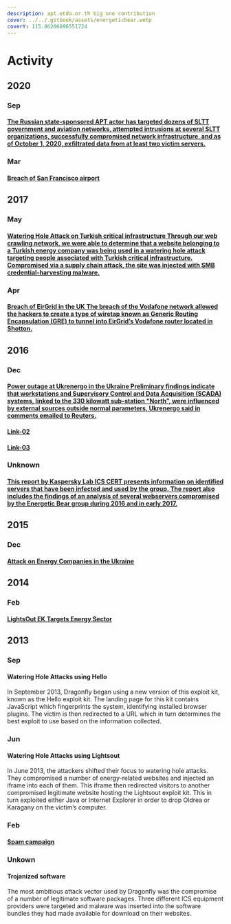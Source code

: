 ```yaml
---
description: apt.etda.or.th big one contribution
cover: ../../.gitbook/assets/energeticbear.webp
coverY: 115.86206896551724
---
```


# Activity

## 2020

### Sep

#### [The Russian state-sponsored APT actor has targeted dozens of SLTT government and aviation networks, attempted intrusions at several SLTT organizations, successfully compromised network infrastructure, and as of October 1, 2020, exfiltrated data from at least two victim servers.](https://www.cisa.gov/uscert/ncas/alerts/aa20-296a)

### Mar

#### [Breach of San Francisco airport](https://www.zdnet.com/article/russian-state-hackers-behind-san-francisco-airport-hack/)

## 2017

### May

#### [Watering Hole Attack on Turkish critical infrastructure Through our web crawling network, we were able to determine that a website belonging to a Turkish energy company was being used in a watering hole attack targeting people associated with Turkish critical infrastructure. Compromised via a supply chain attack, the site was injected with SMB credential-harvesting malware.](https://www.riskiq.com/blog/labs/energetic-bear/)

### Apr

#### [Breach of EirGrid in the UK The breach of the Vodafone network allowed the hackers to create a type of wiretap known as Generic Routing Encapsulation (GRE) to tunnel into EirGrid’s Vodafone router located in Shotton.](https://www.independent.ie/irish-news/statesponsored-hackers-targeted-eirgrid-electricity-network-in-devious-attack-36005921.html)

## 2016

### Dec

#### [Power outage at Ukrenergo in the Ukraine Preliminary findings indicate that workstations and Supervisory Control and Data Acquisition (SCADA) systems, linked to the 330 kilowatt sub-station “North”, were influenced by external sources outside normal parameters, Ukrenergo said in comments emailed to Reuters.](https://www.reuters.com/article/us-ukraine-cyber-attack-energy-idUSKBN1521BA)

#### [Link-02](https://dragos.com/wp-content/uploads/CrashOverride-01.pdf)

#### [Link-03](https://dragos.com/wp-content/uploads/CRASHOVERRIDE.pdf)

### Unknown

#### [This report by Kaspersky Lab ICS CERT presents information on identified servers that have been infected and used by the group. The report also includes the findings of an analysis of several webservers compromised by the Energetic Bear group during 2016 and in early 2017.](https://securelist.com/energetic-bear-crouching-yeti/85345/)

## 2015

### Dec

#### [Attack on Energy Companies in the Ukraine](https://ssu.gov.ua/sbu/control/uk/publish/article?art\_id=170951\&cat\_id=39574)

## 2014

### Feb

#### [LightsOut EK Targets Energy Sector](https://www.zscaler.com/blogs/research/lightsout-ek-targets-energy-sector)

## 2013

### Sep

#### Watering Hole Attacks using Hello

In September 2013, Dragonfly began using a new version of this exploit kit, known as the Hello exploit kit. The landing page for this kit contains JavaScript which fingerprints the system, identifying installed browser plugins. The victim is then redirected to a URL which in turn determines the best exploit to use based on the information collected.

### Jun

#### Watering Hole Attacks using Lightsout

In June 2013, the attackers shifted their focus to watering hole attacks. They compromised a number of energy-related websites and injected an iframe into each of them. This iframe then redirected visitors to another compromised legitimate website hosting the Lightsout exploit kit. This in turn exploited either Java or Internet Explorer in order to drop Oldrea or Karagany on the victim’s computer.

### Feb

#### [Spam campaign](https://www.symantec.com/content/en/us/enterprise/media/security\_response/whitepapers/Dragonfly\_Threat\_Against\_Western\_Energy\_Suppliers.pdf)

### Unkown

#### Trojanized software

The most ambitious attack vector used by Dragonfly was the compromise of a number of legitimate software packages. Three different ICS equipment providers were targeted and malware was inserted into the software bundles they had made available for download on their websites.



